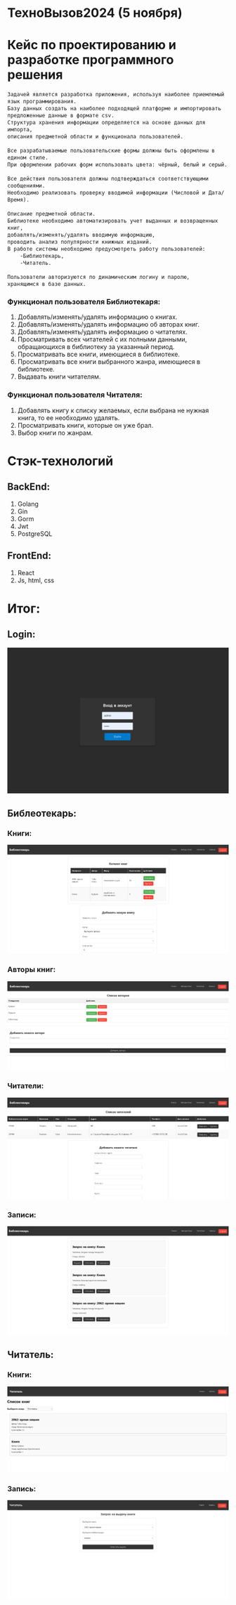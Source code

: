 # ТехноВызов2024 (5 ноября)
# Кейс по проектированию и разработке программного решения

```
Задачей является разработка приложения, используя наиболее приемлемый язык программирования. 
Базу данных создать на наиболее подходящей платформе и импортировать предложенные данные в формате csv. 
Структура хранения информации определяется на основе данных для импорта, 
описания предметной области и функционала пользователей.

Все разрабатываемые пользовательские формы должны быть оформлены в едином стиле. 
При оформлении рабочих форм использовать цвета: чёрный, белый и серый.

Все действия пользователя должны подтверждаться соответствующими сообщениями. 
Необходимо реализовать проверку вводимой информации (Числовой и Дата/Время).

Описание предметной области. 
Библиотеке необходимо автоматизировать учет выданных и возвращенных книг, 
добавлять/изменять/удалять вводимую информацию, 
проводить анализ популярности книжных изданий. 
В работе системы необходимо предусмотреть работу пользователей: 
    -Библиотекарь, 
    -Читатель.

Пользователи авторизуются по динамическим логину и паролю, 
хранящимся в базе данных. 
```


### Функционал пользователя Библиотекаря:
1) Добавлять/изменять/удалять информацию о книгах.
2) Добавлять/изменять/удалять информацию об авторах книг.
3) Добавлять/изменять/удалять информацию о читателях.
4) Просматривать всех читателей с их полными данными, обращающихся в библиотеку за указанный период.
5) Просматривать все книги, имеющиеся в библиотеке.
6) Просматривать все книги выбранного жанра, имеющиеся в библиотеке.
7) Выдавать книги читателям.

### Функционал пользователя Читателя:
1) Добавлять книгу к списку желаемых, если выбрана не нужная книга, то ее необходимо удалять.
2) Просматривать книги, которые он уже брал.
3) Выбор книги по жанрам.


# Стэк-технологий

## BackEnd:

1) Golang
2) Gin
3) Gorm
4) Jwt
5) PostgreSQL

## FrontEnd:

1) React
2) Js, html, css


# Итог:

## Login:
![alt text](image.png)

## Библеотекарь:

### Книги:
![alt text](image-1.png)

### Авторы книг:
![alt text](image-2.png)

### Читатели:
![alt text](image-3.png)

### Записи:
![alt text](image-4.png)


## Читатель:

### Книги:
![alt text](image-5.png)

### Запись:
![alt text](image-6.png)

